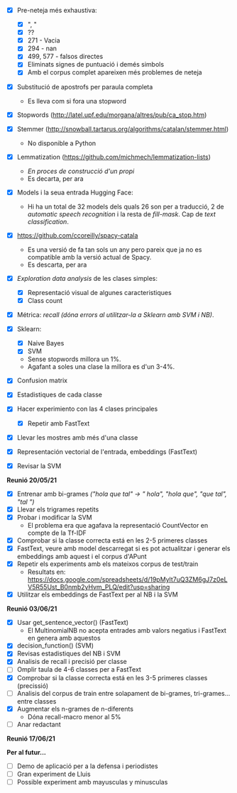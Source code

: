 - [x] Pre-neteja més exhaustiva:
    - [x] ", "
    - [x] ??
    - [x] 271 - Vacia
    - [x] 294 - nan
    - [x] 499, 577 - falsos directes
    - [x] Eliminats signes de puntuació i demés simbols
    - [x] Amb el corpus complet apareixen més problemes de neteja

- [X] Substitució de apostrofs per paraula completa
    - Es lleva com si fora una stopword
- [x] Stopwords (http://latel.upf.edu/morgana/altres/pub/ca_stop.htm)
- [x] Stemmer (http://snowball.tartarus.org/algorithms/catalan/stemmer.html)
    - No disponible a Python
- [X] Lemmatization (https://github.com/michmech/lemmatization-lists)
    - *En proces de construcció d'un propi*
    - Es decarta, per ara

- [x] Models i la seua entrada Hugging Face:
    - Hi ha un total de 32 models dels quals 26 son per a traducció, 2 de *automatic speech recognition* i la resta de *fill-mask*. Cap de *text classification*.

- [X] https://github.com/ccoreilly/spacy-catala
    - Es una versió de fa tan sols un any pero pareix que ja no es compatible amb la versió actual de Spacy.
    - Es descarta, per ara

- [x] *Exploration data analysis* de les clases simples:
    - [x] Representació visual de algunes caracteristiques
    - [x] Class count

- [x] Métrica: *recall* *(dóna errors al utilitzar-la a Sklearn amb SVM i NB)*.

- [x] Sklearn:
    - [x] Naive Bayes
    - [x] SVM
    - Sense stopwords millora un 1%.
    - Agafant a soles una clase la millora es d'un 3-4%.

- [x] Confusion matrix
- [X] Estadistiques de cada classe

- [X] Hacer experimiento con las 4 clases principales
    - [X] Repetir amb FastText
- [X] Llevar les mostres amb més d'una classe
- [X] Representación vectorial de l'entrada, embeddings (FastText)
- [X] Revisar la SVM

**Reunió 20/05/21**
- [x] Entrenar amb bi-grames *("hola que tal" -> " hola", "hola que", "que tal", "tal ")*
- [X] Llevar els trigrames repetits
- [x] Probar i modificar la SVM
    - El problema era que agafava la representació CountVector en compte de la Tf-IDF
- [X] Comprobar si la classe correcta está en les 2-5 primeres classes
- [X] FastText, veure amb model descarregat si es pot actualitzar i generar els embeddings amb aquest i el corpus d'APunt
- [x] Repetir els experiments amb els mateixos corpus de test/train
    - Resultats en: https://docs.google.com/spreadsheets/d/19pMylt7uQ3ZM6gJ7z0eLV5R55Ust_B0nmb2yHvm_PLQ/edit?usp=sharing
- [X] Utilitzar els embeddings de FastText per al NB i la SVM

**Reunió 03/06/21**
- [X] Usar get_sentence_vector() (FastText)
    - El MultinomialNB no acepta entrades amb valors negatius i FastText en genera amb aquestos
- [X] decision_function() (SVM)
- [X] Revisas estadistiques del NB i SVM
- [X] Analisis de recall i precisió per classe
- [ ] Omplir taula de 4-6 classes per a FastText
- [X] Comprobar si la classe correcta está en les 3-5 primeres classes (precissió)
- [ ] Analisis del corpus de train entre solapament de bi-grames, tri-grames... entre classes
- [X] Augmentar els n-grames de n-diferents
    - Dóna recall-macro menor al 5%
- [ ] Anar redactant

**Reunió 17/06/21**

**Per al futur...**
- [ ] Demo de aplicació per a la defensa i periodistes
- [ ] Gran experiment de Lluis
- [ ] Possible experiment amb mayusculas y minusculas